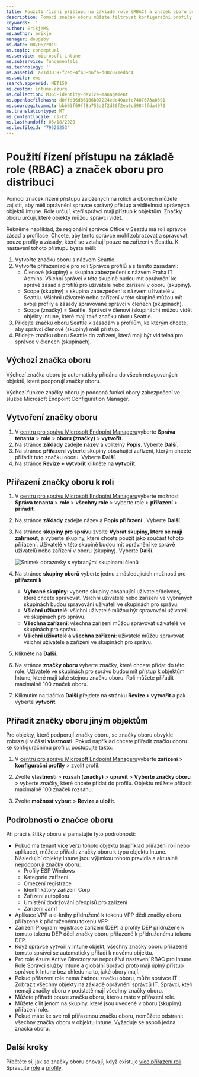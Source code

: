 ```yaml
---
title: Použití řízení přístupu na základě role (RBAC) a značek oboru pro distribuci v Intune | Microsoft Docs
description: Pomocí značek oboru můžete filtrovat konfigurační profily pro konkrétní role.
keywords: ''
author: ErikjeMS
ms.author: erikje
manager: dougeby
ms.date: 08/06/2019
ms.topic: conceptual
ms.service: microsoft-intune
ms.subservice: fundamentals
ms.technology: ''
ms.assetid: a21d3039-f2ed-4f43-b6fa-d00c071edbc4
ms.suite: ems
search.appverid: MET150
ms.custom: intune-azure
ms.collection: M365-identity-device-management
ms.openlocfilehash: d0ffd06d86106b07224edc40aefc7407673a0391
ms.sourcegitcommit: bbb63f69ff8a755a2f2d86f2ea0c5984ffda4970
ms.translationtype: MT
ms.contentlocale: cs-CZ
ms.lasthandoff: 03/18/2020
ms.locfileid: "79526253"
---
```

# <a name="use-role-based-access-control-rbac-and-scope-tags-for-distributed-it"></a>Použití řízení přístupu na základě role (RBAC) a značek oboru pro distribuci

Pomocí značek řízení přístupu založených na rolích a oborech můžete zajistit, aby měli oprávnění správce správný přístup a viditelnost správných objektů Intune. Role určují, kteří správci mají přístup k objektům. Značky oboru určují, které objekty můžou správci vidět.

Řekněme například, že regionální správce Office v Seattlu má roli správce zásad a profilace. Chcete, aby tento správce mohl zobrazovat a spravovat pouze profily a zásady, které se vztahují pouze na zařízení v Seattlu. K nastavení tohoto přístupu byste měli:

1. Vytvořte značku oboru s názvem Seattle.
2. Vytvořte přiřazení role pro roli Správce profilů a s těmito zásadami: 
    - Členové (skupiny) = skupina zabezpečení s názvem Praha IT Admins. Všichni správci v této skupině budou mít oprávnění ke správě zásad a profilů pro uživatele nebo zařízení v oboru (skupiny).
    - Scope (skupiny) = skupina zabezpečení s názvem uživatelé v Seattlu. Všichni uživatelé nebo zařízení v této skupině můžou mít svoje profily a zásady spravované správci v členech (skupinách). 
    - Scope (značky) = Seattle. Správci v členovi (skupinách) můžou vidět objekty Intune, které mají také značku oboru Seattle.
3. Přidejte značku oboru Seattle k zásadám a profilům, ke kterým chcete, aby správci členové (skupiny) měli přístup.
4. Přidejte značku oboru Seattle do zařízení, která mají být viditelná pro správce v členech (skupinách). 

## <a name="default-scope-tag"></a>Výchozí značka oboru
Výchozí značka oboru je automaticky přidána do všech netagovaných objektů, které podporují značky oboru.

Výchozí funkce značky oboru je podobná funkci obory zabezpečení ve službě Microsoft Endpoint Configuration Manager. 

## <a name="to-create-a-scope-tag"></a>Vytvoření značky oboru

1. V [centru pro správu Microsoft Endpoint Manageru](https://go.microsoft.com/fwlink/?linkid=2109431)vyberte **Správa tenanta** > **role** > **oboru (značky)**  > **vytvořit**.
2. Na stránce **základy** zadejte **název** a volitelný **Popis**. Vyberte **Další**.
3. Na stránce **přiřazení** vyberte skupiny obsahující zařízení, kterým chcete přiřadit tuto značku oboru. Vyberte **Další**.
4. Na stránce **Revize + vytvořit** klikněte na **vytvořit**.

## <a name="to-assign-a-scope-tag-to-a-role"></a>Přiřazení značky oboru k roli

1. V [centru pro správu Microsoft Endpoint Manageru](https://go.microsoft.com/fwlink/?linkid=2109431)vyberte možnost **Správa tenanta** > **role** > **všechny role** > vyberte role > **přiřazení** > **přiřadit**.
2. Na stránce **základy** zadejte název a **Popis** **přiřazení** . Vyberte **Další**.
3. Na stránce **skupiny pro správu** zvolte **Vybrat skupiny, které se mají zahrnout**, a vyberte skupiny, které chcete použít jako součást tohoto přiřazení. Uživatelé v této skupině budou mít oprávnění ke správě uživatelů nebo zařízení v oboru (skupiny). Vyberte **Další**.

    ![Snímek obrazovky s vybranými skupinami členů](./media/scope-tags/select-member-groups.png)

4. Na stránce **skupiny oborů** vyberte jednu z následujících možností pro **přiřazení k**
    - **Vybrané skupiny**: vyberte skupiny obsahující uživatele/deivces, které chcete spravovat. Všichni uživatelé nebo zařízení ve vybraných skupinách budou spravováni uživateli ve skupinách pro správu.
    - **Všichni uživatelé**: všichni uživatelé můžou být spravováni uživateli ve skupinách pro správu.
    - **Všechna zařízení**: všechna zařízení můžou spravovat uživatelé ve skupinách pro správu.
    - **Všichni uživatelé a všechna zařízení**: uživatelé můžou spravovat všichni uživatelé a zařízení ve skupinách pro správu.

5. Klikněte na **Další**.
6. Na stránce **značky oboru** vyberte značky, které chcete přidat do této role. Uživatelé ve skupinách pro správu budou mít přístup k objektům Intune, které mají také stejnou značku oboru. Roli můžete přiřadit maximálně 100 značek oboru.
7. Kliknutím na tlačítko **Další** přejdete na stránku **Revize + vytvořit** a pak vyberte **vytvořit**.

## <a name="assign-scope-tags-to-other-objects"></a>Přiřadit značky oboru jiným objektům

Pro objekty, které podporují značky oboru, se značky oboru obvykle zobrazují v části **vlastnosti**. Pokud například chcete přiřadit značku oboru ke konfiguračnímu profilu, postupujte takto:

1. V [centru pro správu Microsoft Endpoint Manageru](https://go.microsoft.com/fwlink/?linkid=2109431)vyberte **zařízení** > **konfigurační profily** > zvolit profil.

2. Zvolte **vlastnosti** > **rozsah (značky)**  > **upravit** > **Vyberte značky oboru** > vyberte značky, které chcete přidat do profilu. Objektu můžete přiřadit maximálně 100 značek rozsahu.
4. Zvolte **možnost vybrat** > **Revize a uložit**.

## <a name="scope-tag-details"></a>Podrobnosti o značce oboru
Při práci s štítky oboru si pamatujte tyto podrobnosti: 

- Pokud má tenant více verzí tohoto objektu (například přiřazení rolí nebo aplikace), můžete přiřadit značky oboru k typu objektu Intune.
  Následující objekty Intune jsou výjimkou tohoto pravidla a aktuálně nepodporují značky oboru:
    - Profily ESP Windows
    - Kategorie zařízení
    - Omezení registrace
    - Identifikátory zařízení Corp
    - Zařízení autopilotu
    - Umístění dodržování předpisů pro zařízení
    - Zařízení Jamf
- Aplikace VPP a e-knihy přidružené k tokenu VPP dědí značky oboru přiřazené k přidruženému tokenu VPP.
- Zařízení Program registrace zařízení (DEP) a profily DEP přidružené k tomuto tokenu DEP dědí značky oboru přiřazené k přidruženému tokenu DEP.
- Když správce vytvoří v Intune objekt, všechny značky oboru přiřazené tomuto správci se automaticky přiřadí k novému objektu.
- Pro role Azure Active Directory se nepoužívá nastavení RBAC pro Intune. Role Správci služby Intune a globální Správci proto mají úplný přístup správce k Intune bez ohledu na to, jaké obory mají.
- Pokud přiřazení role nemá žádnou značku oboru, může správce IT Zobrazit všechny objekty na základě oprávnění správců IT. Správci, kteří nemají značky oboru v podstatě mají všechny značky oboru.
- Můžete přiřadit pouze značku oboru, kterou máte v přiřazení role.
- Můžete cílit jenom na skupiny, které jsou uvedené v oboru (skupiny) přiřazení role.
- Pokud máte ke své roli přiřazenou značku oboru, nemůžete odstranit všechny značky oboru v objektu Intune. Vyžaduje se aspoň jedna značka oboru.

## <a name="next-steps"></a>Další kroky

Přečtěte si, jak se značky oboru chovají, když existuje [více přiřazení rolí](role-based-access-control.md#multiple-role-assignments).
Spravujte [role](role-based-access-control.md) a [profily](../configuration/device-profile-assign.md).



